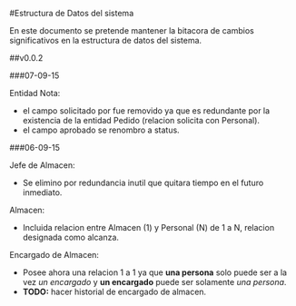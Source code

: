 #Estructura de Datos del sistema

En este documento se pretende mantener la bitacora de cambios significativos en la estructura de datos del sistema.

##v0.0.2

###07-09-15

Entidad Nota:

- el campo solicitado por fue removido ya que es redundante por la existencia de la entidad Pedido (relacion solicita con Personal). 
- el campo aprobado se renombro a status.

###06-09-15

Jefe de Almacen:

- Se elimino por redundancia inutil que quitara tiempo en el futuro inmediato. 

Almacen:

- Incluida relacion entre Almacen (1) y Personal (N) de 1 a N, relacion designada como alcanza.

Encargado de Almacen:

- Posee ahora una relacion 1 a 1 ya que __una persona__ solo puede ser a la vez _un encargado_ y __un encargado__ puede ser solamente _una persona_.
- __TODO:__ hacer historial de encargado de almacen. 
